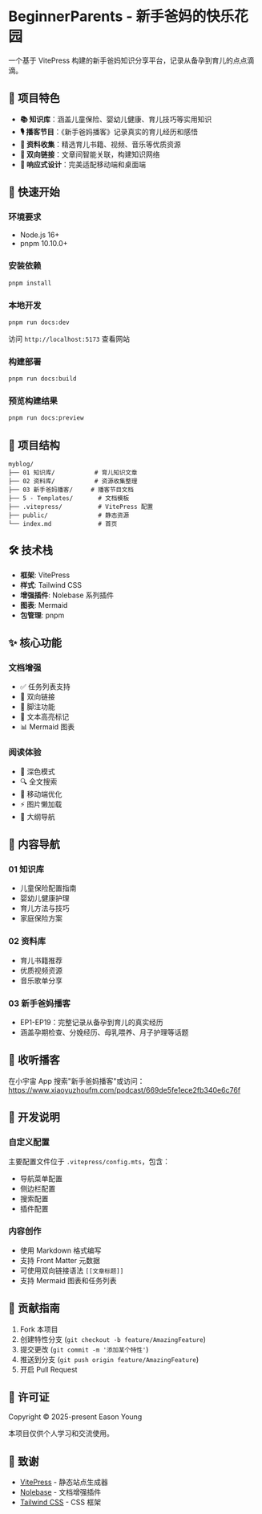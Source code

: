 # BeginnerParents - 新手爸妈的快乐花园

一个基于 VitePress 构建的新手爸妈知识分享平台，记录从备孕到育儿的点点滴滴。

## 🌟 项目特色

- **📚 知识库**：涵盖儿童保险、婴幼儿健康、育儿技巧等实用知识
- **🎙️ 播客节目**：《新手爸妈播客》记录真实的育儿经历和感悟
- **📖 资料收集**：精选育儿书籍、视频、音乐等优质资源
- **🔗 双向链接**：文章间智能关联，构建知识网络
- **📱 响应式设计**：完美适配移动端和桌面端

## 🚀 快速开始

### 环境要求

- Node.js 16+
- pnpm 10.10.0+

### 安装依赖

```bash
pnpm install
```

### 本地开发

```bash
pnpm run docs:dev
```

访问 `http://localhost:5173` 查看网站

### 构建部署

```bash
pnpm run docs:build
```

### 预览构建结果

```bash
pnpm run docs:preview
```

## 📁 项目结构

```
myblog/
├── 01 知识库/           # 育儿知识文章
├── 02 资料库/           # 资源收集整理
├── 03 新手爸妈播客/     # 播客节目文档
├── 5 - Templates/       # 文档模板
├── .vitepress/          # VitePress 配置
├── public/              # 静态资源
└── index.md             # 首页
```

## 🛠️ 技术栈

- **框架**: VitePress
- **样式**: Tailwind CSS
- **增强插件**: Nolebase 系列插件
- **图表**: Mermaid
- **包管理**: pnpm

## ✨ 核心功能

### 文档增强
- ✅ 任务列表支持
- 🔗 双向链接
- 📝 脚注功能
- 🎨 文本高亮标记
- 📊 Mermaid 图表

### 阅读体验
- 🌙 深色模式
- 🔍 全文搜索
- 📱 移动端优化
- ⚡ 图片懒加载
- 🎯 大纲导航

## 🎯 内容导航

### 01 知识库
- 儿童保险配置指南
- 婴幼儿健康护理
- 育儿方法与技巧
- 家庭保险方案

### 02 资料库
- 育儿书籍推荐
- 优质视频资源
- 音乐歌单分享

### 03 新手爸妈播客
- EP1-EP19：完整记录从备孕到育儿的真实经历
- 涵盖孕期检查、分娩经历、母乳喂养、月子护理等话题

## 📡 收听播客

在小宇宙 App 搜索"新手爸妈播客"或访问：
https://www.xiaoyuzhoufm.com/podcast/669de5fe1ece2fb340e6c76f

## 🔧 开发说明

### 自定义配置
主要配置文件位于 `.vitepress/config.mts`，包含：
- 导航菜单配置
- 侧边栏配置
- 搜索配置
- 插件配置

### 内容创作
- 使用 Markdown 格式编写
- 支持 Front Matter 元数据
- 可使用双向链接语法 `[[文章标题]]`
- 支持 Mermaid 图表和任务列表

## 🤝 贡献指南

1. Fork 本项目
2. 创建特性分支 (`git checkout -b feature/AmazingFeature`)
3. 提交更改 (`git commit -m '添加某个特性'`)
4. 推送到分支 (`git push origin feature/AmazingFeature`)
5. 开启 Pull Request

## 📄 许可证

Copyright © 2025-present Eason Young

本项目仅供个人学习和交流使用。

## 🙏 致谢

- [VitePress](https://vitepress.dev/) - 静态站点生成器
- [Nolebase](https://nolebase.ayaka.io/) - 文档增强插件
- [Tailwind CSS](https://tailwindcss.com/) - CSS 框架